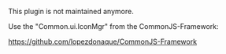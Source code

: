 This plugin is not maintained anymore.

Use the "Common.ui.IconMgr" from the CommonJS-Framework:

https://github.com/lopezdonaque/CommonJS-Framework
